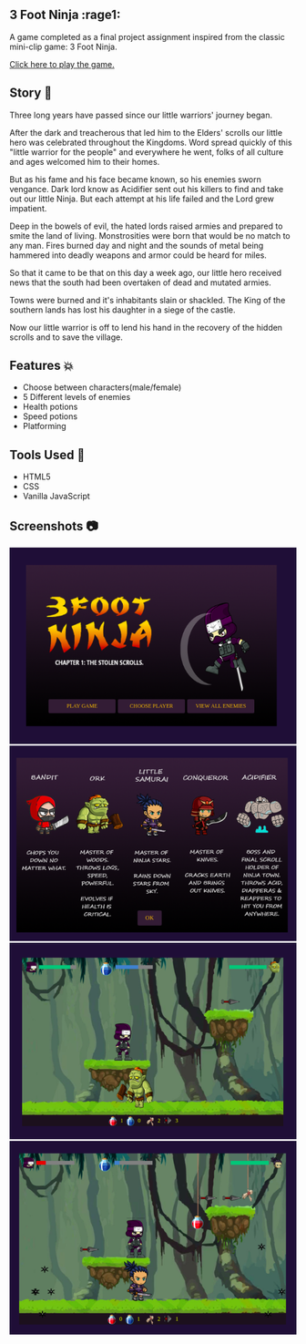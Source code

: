 
## 3 Foot Ninja :rage1:

A game completed as a final project assignment inspired from the classic mini-clip game: 3 Foot Ninja.

[Click here to play the game.](https://nadeemshakya.github.io/js-experiments/FinalProject/index.html)


## Story :scroll:

Three long years have passed since our little warriors' journey began.

After the dark and treacherous that led him to the Elders' scrolls our little hero was celebrated throughout the Kingdoms. Word spread quickly of this "little warrior for the people" and everywhere he went, folks of all culture and ages welcomed him to their homes.

But as his fame and his face became known, so his enemies sworn vengance. Dark lord know as Acidifier sent out his killers to find and take out our little Ninja. But each attempt at his life failed and the Lord grew impatient.


Deep in the bowels of evil, the hated lords raised armies and prepared to smite the land of living. Monstrosities were born that would be no match to any man. Fires burned day and night and the sounds of metal being hammered into deadly weapons and armor could be heard for miles.

So that it came to be that on this day a week ago, our little hero received news that the south had been overtaken of dead and mutated armies.

Towns were burned and it's inhabitants slain or shackled. The King of the southern lands has lost his daughter in a siege of the castle.

Now our little warrior is off to lend his hand in the recovery of the hidden scrolls and to save the village.

## Features :boom:

- Choose between characters(male/female)
- 5 Different levels of enemies
- Health potions
- Speed potions
- Platforming

## Tools Used :open_file_folder:

- HTML5
- CSS
- Vanilla JavaScript

## Screenshots :camera:

<img src="images/readme/landing.png"/>
<img src="images/readme/enemies.png"/>
<img src="images/readme/level1.png"/>
<img src="images/readme/level3.png"/>

